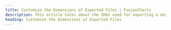 ```yaml
---
title: Customize the Dimensions of Exported Files | FusionCharts
description: This article talks about the SDKs used for exporting a dashboard.
heading: Customize the Dimensions of Exported Files
---
```

